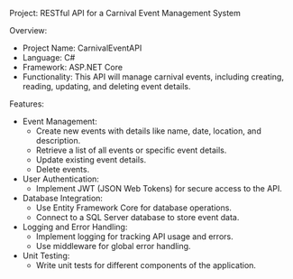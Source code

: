 Project: RESTful API for a Carnival Event Management System

Overview:
 - Project Name: CarnivalEventAPI
 - Language: C#
 - Framework: ASP.NET Core
 - Functionality: This API will manage carnival events, including creating, reading, updating, and deleting event details.

Features:
- Event Management:
  - Create new events with details like name, date, location, and description.
  - Retrieve a list of all events or specific event details.
  - Update existing event details.
  - Delete events.
- User Authentication:
  - Implement JWT (JSON Web Tokens) for secure access to the API.
- Database Integration:
  - Use Entity Framework Core for database operations.
  - Connect to a SQL Server database to store event data.
- Logging and Error Handling:
  - Implement logging for tracking API usage and errors.
  - Use middleware for global error handling.
- Unit Testing:
  - Write unit tests for different components of the application.
